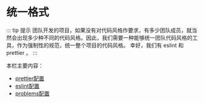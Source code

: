 # 统一格式

::: tip 提示
团队开发的项目，如果没有对代码风格作要求，有多少团队成员，就当然会出现多少种不同的代码风格。因此，我们需要一种能够统一团队代码风格的工具，作为强制性的规范，统一整个项目的代码风格。
幸好，我们有 eslint 和 prettier 。
:::

本栏主要内容：

- [prettier配置](./prettier.md)
- [eslint配置](./eslint.md)
- [problems配置](./problems.md)

